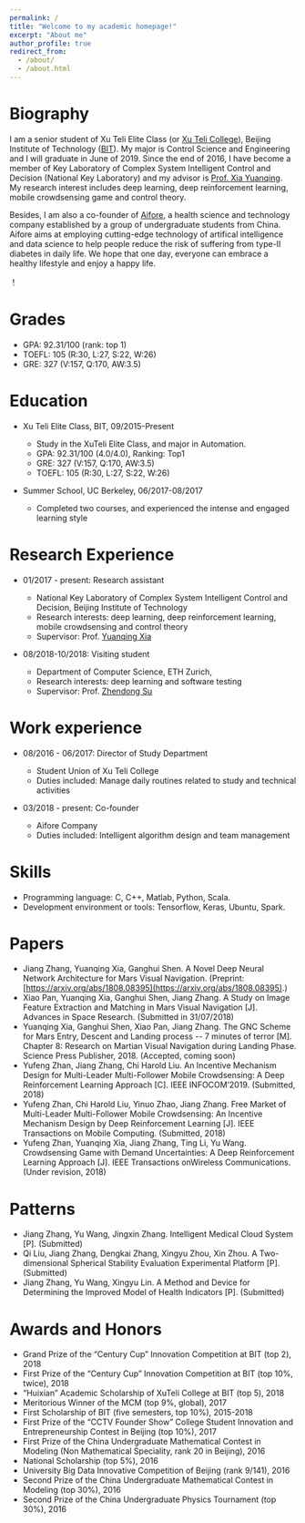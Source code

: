 ```yaml
---
permalink: /
title: "Welcome to my academic homepage!"
excerpt: "About me"
author_profile: true
redirect_from: 
  - /about/
  - /about.html
---
```


Biography
=========
I am a senior student of Xu Teli Elite Class (or [Xu Teli College](http://admission.bit.edu.cn/colleges/xtl.html)), Beijing Institute of Technology ([BIT](http://www.bit.edu.cn/)). My major is Control Science and Engineering and I will graduate in June of 2019. Since the end of 2016, I have become a member of Key Laboratory of Complex System Intelligent Control and Decision (National Key Laboratory) and my advisor is [Prof. Xia Yuanqing](http://ac.bit.edu.cn/szdw/jsdw/20150206132638749920/20150206132641418489/index.htm). My research interest includes deep learning, deep reinforcement learning, mobile crowdsensing game and control theory.

Besides, I am also a co-founder of [Aifore](https://mp.weixin.qq.com/s/cUBhVSVa46Yoci6ImF6rSQ), a health science and technology company established by a group of undergraduate students from China. Aifore aims at employing cutting-edge technology of artifical intelligence and data science to help people reduce the risk of suffering from type-II diabetes in daily life. We hope that one day, everyone can embrace a healthy lifestyle and enjoy a happy life. 

！[](images/500x300.png)


Grades
======
* GPA: 92.31/100 (rank: top 1)
* TOEFL: 105 (R:30, L:27, S:22, W:26)
* GRE: 327 (V:157, Q:170, AW:3.5)

Education
=========
* Xu Teli Elite Class, BIT, 09/2015-Present
  * Study in the XuTeli Elite Class, and major in Automation.
  * GPA: 92.31/100 (4.0/4.0), Ranking: Top1
  * GRE: 327 (V:157, Q:170, AW:3.5) 
  * TOEFL: 105 (R:30, L:27, S:22, W:26)

* Summer School, UC Berkeley, 06/2017-08/2017
  * Completed two courses, and experienced the intense and engaged learning style

Research Experience
===================
* 01/2017 - present: Research assistant
   * National Key Laboratory of Complex System Intelligent Control and Decision, Beijing Institute of Technology
   * Research interests: deep learning, deep reinforcement learning, mobile crowdsensing and control theory
   * Supervisor: Prof. [Yuanqing Xia](https://scholar.google.com/citations?user=HtedN3oAAAAJ&hl=zh-CN&oi=ao)
  
* 08/2018-10/2018: Visiting student
  * Department of Computer Science, ETH Zurich, 
  * Research interests: deep learning and software testing
  * Supervisor: Prof. [Zhendong Su](https://scholar.google.com/citations?user=RivxoIcAAAAJ&hl=zh-CN&oi=ao)

Work experience
===============
* 08/2016 - 06/2017: Director of Study Department
  * Student Union of Xu Teli College
  * Duties included: Manage daily routines related to study and technical activities

* 03/2018 - present: Co-founder
  * Aifore Company
  * Duties included: Intelligent algorithm design and team management
  
Skills
======
* Programming language: C, C++, Matlab, Python, Scala.
* Development environment or tools: Tensorflow, Keras, Ubuntu, Spark.

Papers
======
* Jiang Zhang, Yuanqing Xia, Ganghui Shen. A Novel Deep Neural Network Architecture for
Mars Visual Navigation. (Preprint: [https://arxiv.org/abs/1808.08395](https://arxiv.org/abs/1808.08395).)
* Xiao Pan, Yuanqing Xia, Ganghui Shen, Jiang Zhang. A Study on Image Feature Extraction and Matching in Mars Visual Navigation [J]. Advances in Space Research. (Submitted in 31/07/2018)
* Yuanqing Xia, Ganghui Shen, Xiao Pan, Jiang Zhang. The GNC Scheme for Mars Entry, Descent and Landing process -- 7 minutes of terror [M]. Chapter 8: Research on Martian Visual Navigation during Landing Phase. Science Press Publisher, 2018. (Accepted, coming soon)
* Yufeng Zhan, Jiang Zhang, Chi Harold Liu. An Incentive Mechanism Design for Multi-Leader Multi-Follower Mobile Crowdsensing: A Deep Reinforcement Learning Approach [C]. IEEE INFOCOM’2019. (Submitted, 2018)
* Yufeng Zhan, Chi Harold Liu, Yinuo Zhao, Jiang Zhang. Free Market of Multi-Leader Multi-Follower Mobile Crowdsensing: An Incentive Mechanism Design by Deep Reinforcement Learning [J]. IEEE Transactions on Mobile Computing. (Submitted, 2018)
* Yufeng Zhan, Yuanqing Xia, Jiang Zhang, Ting Li, Yu Wang. Crowdsensing Game with Demand Uncertainties: A Deep Reinforcement Learning Approach [J]. IEEE Transactions onWireless Communications. (Under revision, 2018)

Patterns
========
* Jiang Zhang, Yu Wang, Jingxin Zhang. Intelligent Medical Cloud System [P]. (Submitted)
* Qi Liu, Jiang Zhang, Dengkai Zhang, Xingyu Zhou, Xin Zhou. A Two-dimensional Spherical Stability Evaluation Experimental Platform [P]. (Submitted)
* Jiang Zhang, Yu Wang, Xingyu Lin. A Method and Device for Determining the Improved
Model of Health Indicators [P]. (Submitted)

Awards and Honors
=================
* Grand Prize of the “Century Cup” Innovation Competition at BIT (top 2), 2018
* First Prize of the “Century Cup” Innovation Competition at BIT (top 10%, twice), 2018
* “Huixian” Academic Scholarship of XuTeli College at BIT (top 5), 2018
* Meritorious Winner of the MCM (top 9%, global), 2017
* First Scholarship of BIT (five semesters, top 10%), 2015-2018
* First Prize of the “CCTV Founder Show” College Student Innovation and Entrepreneurship Contest in Beijing (top 10%), 2017
* First Prize of the China Undergraduate Mathematical Contest in Modeling (Non Mathematical Speciality, rank 20 in Beijing), 2016
* National Scholarship (top 5%), 2016
* University Big Data Innovative Competition of Beijing (rank 9/141), 2016
* Second Prize of the China Undergraduate Mathematical Contest in Modeling (top 30%), 2016
* Second Prize of the China Undergraduate Physics Tournament (top 30%), 2016



